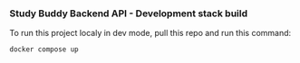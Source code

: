 ### Study Buddy Backend API - Development stack build

To run this project localy in dev mode, pull this repo and run this command:

~~~
docker compose up
~~~
